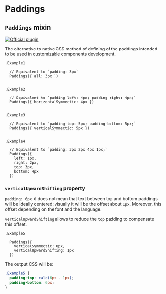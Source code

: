 # Paddings
## `Paddings` mixin

[![Official plugin](https://img.shields.io/badge/IntelliJ_IDEA_Live_Template-pd-blue.svg?style=flat)](https://plugins.jetbrains.com/plugin/17677-yamato-daiwa-frontend)

The alternative to native CSS method of defining of the paddings intended to be used in customizable components development.

```stylus
.Example1

  // Equivalent to `padding: 3px`
  Paddings({ all: 3px })


.Example2

  // Equivalent to `padding-left: 4px; padding-right: 4px;`
  Paddings({ horizontalSymmectic: 4px })


.Example3

  // Equivalent to `padding-top: 5px; padding-bottom: 5px;`
  Paddings({ verticalSymmectic: 5px })

  
.Example4

  // Equivalent to `padding: 3px 2px 4px 1px;`
  Paddings({
    left: 1px,
    right: 2px,
    top: 3px,
    bottom: 4px
  })
```

### `verticalUpwardShifting` property

`padding: 6px 0` does not mean that text between top and bottom paddings will be ideally centered: visually it will be
the offset about `1px`.  Moreover, this offset depending on the font and the language. 

`verticalUpwardShifting` allows to reduce the `top` padding to compensate this offset.

```stylus
.Example5
  
  Paddings({
    verticalSymmectic: 6px,
    verticalUpwardShifting: 1px
  })
```

The output CSS will be:

```css
.Example5 {
  padding-top: calc(6px - 1px);
  padding-bottom: 6px;
}
```
